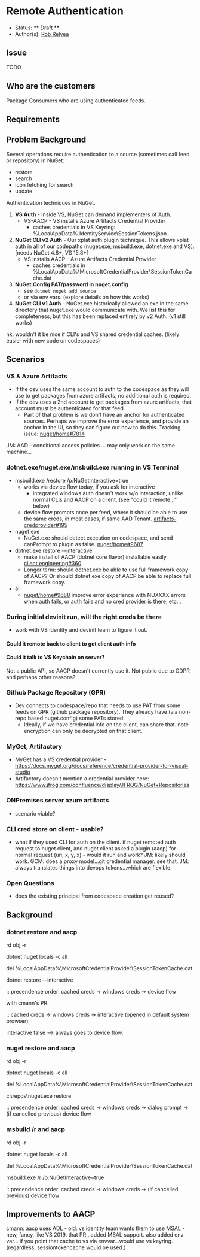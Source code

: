 # Remote Authentication

* Status: ** Draft **
* Author(s): [Rob Relyea](https://github.com/rrelyea)

## Issue

TODO

## Who are the customers

Package Consumers who are using authenticated feeds.

## Requirements


## Problem Background

Several operations require authentication to a source (sometimes call feed or repository) in NuGet:

- restore
- search
- icon fetching for search
- update

Authentication techniques in NuGet.

 1. **VS Auth** - Inside VS, NuGet can demand implementers of Auth.
    - VS-AACP - VS installs Azure Artifacts Credential Provider
      - caches credentials in VS Keyring: %LocalAppData%\.IdentityService\SessionTokens.json
 1. **NuGet CLI v2 Auth** - Our xplat auth plugin technique. This allows xplat auth in all of our codepaths (nuget.exe, msbuild.exe, dotnet.exe and VS). [needs NuGet 4.8+, VS 15.8+]
    - VS installs AACP - Azure Artifacts Credential Provider
      - caches credentials in %LocalAppData%\MicrosoftCredentialProvider\SessionTokenCache.dat
 1. **NuGet.Config PAT/password in nuget.config**
    - see `dotnet nuget add source`
    - or via env vars. (explore details on how this works)
 1. **NuGet CLI v1 Auth** - NuGet.exe historically allowed an exe in the same directory that nuget.exe would communicate with. We list this for completeness, but this has been replaced entirely by v2 Auth. (v1 still works)

nk: wouldn't it be nice if CLI's and VS shared credential caches. (likely easier with new code on codespaces)

## Scenarios

### VS & Azure Artifacts
- If the dev uses the same account to auth to the codespace as they will use to get packages from azure artifacts, no additional auth is required.
- If the dev uses a 2nd account to get packages from azure artifacts, that account must be authenticated for that feed.
    - Part of that problem is we don't have an anchor for authenticated sources. Perhaps we improve the error experience, and provide an anchor in the UI, so they can figure out how to do this. Tracking issue: [nuget/home#7814](https://github.com/NuGet/Home/issues/7814)

JM: AAD - conditional access policies ... may only work on the same machine...

### dotnet.exe/nuget.exe/msbuild.exe running in VS Terminal
- msbuild.exe /restore /p:NuGetInteractive=true
  - works via device flow today, if you ask for interactive
    - integrated windows auth doesn't work w/o interaction, unlike normal CLIs and AACP on a client. (see "could it remote..." below)
  - device flow prompts once per feed, where it should be able to use the same creds, in most cases, if same AAD Tenant. [artifacts-credprovider#195](https://github.com/microsoft/artifacts-credprovider/issues/195)
- nuget.exe
  - NuGet.exe should detect execution on codespace, and send canPrompt to plugin as false. [nuget/home#9687](https://github.com/NuGet/Home/issues/9687) 
- dotnet.exe restore --interactive
  - make install of AACP (dotnet core flavor) installable easily [client.engineering#360](https://github.com/NuGet/Client.Engineering/issues/360)
  - Longer term: should dotnet.exe be able to use full framework copy of AACP? Or should dotnet.exe copy of AACP be able to replace full framework copy.
- all
  - [nuget/home#9688](https://github.com/NuGet/Home/issues/9688) improve error experience with NUXXXX errors when auth fails, or auth fails and no cred provider is there, etc...
### During initial devinit run, will the right creds be there

- work with VS Identity and devinit team to figure it out.

#### Could it remote back to client to get client auth info

#### Could it talk to VS Keychain on server?
Not a public API, so AACP doesn't currently use it. Not public due to GDPR and perhaps other reasons?

### Github Package Repository (GPR)
- Dev connects to codespace/repo that needs to use PAT from some feeds on GPR (github package repository). They already have (via non-repo based nuget.config) some PATs stored.
  - Ideally, if we have credential info on the client, can share that. note encryption can only be decrypted on that client. 

### MyGet, Artifactory 
- MyGet has a VS credential provider - https://docs.myget.org/docs/reference/credential-provider-for-visual-studio
- Artifactory doesn't mention a credential provider here: https://www.jfrog.com/confluence/display/JFROG/NuGet+Repositories


### ONPremises server azure artifacts 
- scenario viable?

### CLI cred store on client - usable?
 - what if they used CLI for auth on the client.
if nuget remoted auth request to nuget client, and nuget client asked a plugin (aacp) for normal request (uri, x, y, x) - would it run and work?
JM: likely should work.
GCM: does a proxy model...git credential manager. see that.
JM: always translates things into devops tokens...which are flexible.

### Open Questions

- does the existing principal from codespace creation get reused?

## Background

### dotnet restore and aacp
rd obj -r

dotnet nuget locals -c all

del %LocalAppData%\MicrosoftCredentialProvider\SessionTokenCache.dat

dotnet restore --interactive

:: precendence order: cached creds -> windows creds -> device flow

with cmann's PR:

:: cached creds -> windows creds -> interactive (opened in default system browser)

interactive false --> always goes to device flow.
 
### nuget restore and aacp
rd obj -r

dotnet nuget locals -c all

del %LocalAppData%\MicrosoftCredentialProvider\SessionTokenCache.dat

c:\repos\nuget.exe restore

:: precendence order: cached creds -> windows creds -> dialog prompt -> (if cancelled previous) device flow

### msbuild /r and aacp
rd obj -r

dotnet nuget locals -c all

del %LocalAppData%\MicrosoftCredentialProvider\SessionTokenCache.dat

msbuild.exe /r /p:NuGetInteractive=true

:: precendence order: cached creds -> windows creds -> (if cancelled previous) device flow

## Improvements to AACP
cmann: aacp uses ADL - old.
   vs identity team wants them to use MSAL - new, fancy, like VS 2019.
        that PR...added MSAL support. also added env var...
        if you point that cache to vs via envvar...would use vs keyring.
        (regardless, sessiontokencache would be used.)